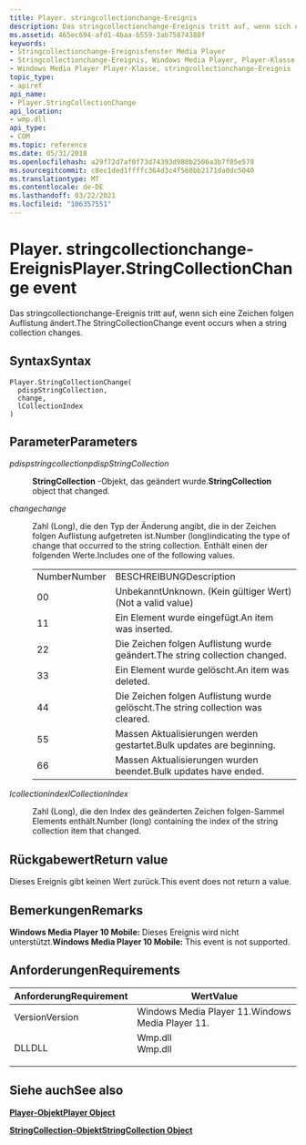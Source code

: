 ```yaml
---
title: Player. stringcollectionchange-Ereignis
description: Das stringcollectionchange-Ereignis tritt auf, wenn sich eine Zeichen folgen Auflistung ändert. | Player. stringcollectionchange-Ereignis
ms.assetid: 465ec694-afd1-4baa-b559-3ab75874388f
keywords:
- Stringcollectionchange-Ereignisfenster Media Player
- Stringcollectionchange-Ereignis, Windows Media Player, Player-Klasse
- Windows Media Player Player-Klasse, stringcollectionchange-Ereignis
topic_type:
- apiref
api_name:
- Player.StringCollectionChange
api_location:
- wmp.dll
api_type:
- COM
ms.topic: reference
ms.date: 05/31/2018
ms.openlocfilehash: a29f72d7af0f73d74393d980b2506a3b7f05e578
ms.sourcegitcommit: c8ec1ded1ffffc364d3c4f560bb2171da0dc5040
ms.translationtype: MT
ms.contentlocale: de-DE
ms.lasthandoff: 03/22/2021
ms.locfileid: "106357551"
---
```

# <a name="playerstringcollectionchange-event"></a><span data-ttu-id="07f9e-107">Player. stringcollectionchange-Ereignis</span><span class="sxs-lookup"><span data-stu-id="07f9e-107">Player.StringCollectionChange event</span></span>

<span data-ttu-id="07f9e-108">Das stringcollectionchange-Ereignis tritt auf, wenn sich eine Zeichen folgen Auflistung ändert.</span><span class="sxs-lookup"><span data-stu-id="07f9e-108">The StringCollectionChange event occurs when a string collection changes.</span></span>

## <a name="syntax"></a><span data-ttu-id="07f9e-109">Syntax</span><span class="sxs-lookup"><span data-stu-id="07f9e-109">Syntax</span></span>


```JScript
Player.StringCollectionChange(
  pdispStringCollection,
  change,
  lCollectionIndex
)
```



## <a name="parameters"></a><span data-ttu-id="07f9e-110">Parameter</span><span class="sxs-lookup"><span data-stu-id="07f9e-110">Parameters</span></span>

<dl> <dt>

<span data-ttu-id="07f9e-111">*pdispstringcollection*</span><span class="sxs-lookup"><span data-stu-id="07f9e-111">*pdispStringCollection*</span></span> 
</dt> <dd>

<span data-ttu-id="07f9e-112">**StringCollection** -Objekt, das geändert wurde.</span><span class="sxs-lookup"><span data-stu-id="07f9e-112">**StringCollection** object that changed.</span></span>

</dd> <dt>

<span data-ttu-id="07f9e-113">*change*</span><span class="sxs-lookup"><span data-stu-id="07f9e-113">*change*</span></span> 
</dt> <dd>

<span data-ttu-id="07f9e-114">Zahl (Long), die den Typ der Änderung angibt, die in der Zeichen folgen Auflistung aufgetreten ist.</span><span class="sxs-lookup"><span data-stu-id="07f9e-114">Number (long)indicating the type of change that occurred to the string collection.</span></span> <span data-ttu-id="07f9e-115">Enthält einen der folgenden Werte.</span><span class="sxs-lookup"><span data-stu-id="07f9e-115">Includes one of the following values.</span></span>



|        |                                    |
|--------|------------------------------------|
| <span data-ttu-id="07f9e-116">Number</span><span class="sxs-lookup"><span data-stu-id="07f9e-116">Number</span></span> | <span data-ttu-id="07f9e-117">BESCHREIBUNG</span><span class="sxs-lookup"><span data-stu-id="07f9e-117">Description</span></span>                        |
| <span data-ttu-id="07f9e-118">0</span><span class="sxs-lookup"><span data-stu-id="07f9e-118">0</span></span>      | <span data-ttu-id="07f9e-119">Unbekannt</span><span class="sxs-lookup"><span data-stu-id="07f9e-119">Unknown.</span></span> <span data-ttu-id="07f9e-120">(Kein gültiger Wert)</span><span class="sxs-lookup"><span data-stu-id="07f9e-120">(Not a valid value)</span></span>       |
| <span data-ttu-id="07f9e-121">1</span><span class="sxs-lookup"><span data-stu-id="07f9e-121">1</span></span>      | <span data-ttu-id="07f9e-122">Ein Element wurde eingefügt.</span><span class="sxs-lookup"><span data-stu-id="07f9e-122">An item was inserted.</span></span>              |
| <span data-ttu-id="07f9e-123">2</span><span class="sxs-lookup"><span data-stu-id="07f9e-123">2</span></span>      | <span data-ttu-id="07f9e-124">Die Zeichen folgen Auflistung wurde geändert.</span><span class="sxs-lookup"><span data-stu-id="07f9e-124">The string collection changed.</span></span>     |
| <span data-ttu-id="07f9e-125">3</span><span class="sxs-lookup"><span data-stu-id="07f9e-125">3</span></span>      | <span data-ttu-id="07f9e-126">Ein Element wurde gelöscht.</span><span class="sxs-lookup"><span data-stu-id="07f9e-126">An item was deleted.</span></span>               |
| <span data-ttu-id="07f9e-127">4</span><span class="sxs-lookup"><span data-stu-id="07f9e-127">4</span></span>      | <span data-ttu-id="07f9e-128">Die Zeichen folgen Auflistung wurde gelöscht.</span><span class="sxs-lookup"><span data-stu-id="07f9e-128">The string collection was cleared.</span></span> |
| <span data-ttu-id="07f9e-129">5</span><span class="sxs-lookup"><span data-stu-id="07f9e-129">5</span></span>      | <span data-ttu-id="07f9e-130">Massen Aktualisierungen werden gestartet.</span><span class="sxs-lookup"><span data-stu-id="07f9e-130">Bulk updates are beginning.</span></span>        |
| <span data-ttu-id="07f9e-131">6</span><span class="sxs-lookup"><span data-stu-id="07f9e-131">6</span></span>      | <span data-ttu-id="07f9e-132">Massen Aktualisierungen wurden beendet.</span><span class="sxs-lookup"><span data-stu-id="07f9e-132">Bulk updates have ended.</span></span>           |



 

</dd> <dt>

<span data-ttu-id="07f9e-133">*lcollectionindex*</span><span class="sxs-lookup"><span data-stu-id="07f9e-133">*lCollectionIndex*</span></span> 
</dt> <dd>

<span data-ttu-id="07f9e-134">Zahl (Long), die den Index des geänderten Zeichen folgen-Sammel Elements enthält.</span><span class="sxs-lookup"><span data-stu-id="07f9e-134">Number (long) containing the index of the string collection item that changed.</span></span>

</dd> </dl>

## <a name="return-value"></a><span data-ttu-id="07f9e-135">Rückgabewert</span><span class="sxs-lookup"><span data-stu-id="07f9e-135">Return value</span></span>

<span data-ttu-id="07f9e-136">Dieses Ereignis gibt keinen Wert zurück.</span><span class="sxs-lookup"><span data-stu-id="07f9e-136">This event does not return a value.</span></span>

## <a name="remarks"></a><span data-ttu-id="07f9e-137">Bemerkungen</span><span class="sxs-lookup"><span data-stu-id="07f9e-137">Remarks</span></span>

<span data-ttu-id="07f9e-138">**Windows Media Player 10 Mobile:** Dieses Ereignis wird nicht unterstützt.</span><span class="sxs-lookup"><span data-stu-id="07f9e-138">**Windows Media Player 10 Mobile:** This event is not supported.</span></span>

## <a name="requirements"></a><span data-ttu-id="07f9e-139">Anforderungen</span><span class="sxs-lookup"><span data-stu-id="07f9e-139">Requirements</span></span>



| <span data-ttu-id="07f9e-140">Anforderung</span><span class="sxs-lookup"><span data-stu-id="07f9e-140">Requirement</span></span> | <span data-ttu-id="07f9e-141">Wert</span><span class="sxs-lookup"><span data-stu-id="07f9e-141">Value</span></span> |
|--------------------|------------------------------------------------------------------------------------|
| <span data-ttu-id="07f9e-142">Version</span><span class="sxs-lookup"><span data-stu-id="07f9e-142">Version</span></span><br/> | <span data-ttu-id="07f9e-143">Windows Media Player 11.</span><span class="sxs-lookup"><span data-stu-id="07f9e-143">Windows Media Player 11.</span></span><br/>                                                |
| <span data-ttu-id="07f9e-144">DLL</span><span class="sxs-lookup"><span data-stu-id="07f9e-144">DLL</span></span><br/>     | <dl> <span data-ttu-id="07f9e-145"><dt>Wmp.dll</dt></span><span class="sxs-lookup"><span data-stu-id="07f9e-145"><dt>Wmp.dll</dt></span></span> </dl> |



## <a name="see-also"></a><span data-ttu-id="07f9e-146">Siehe auch</span><span class="sxs-lookup"><span data-stu-id="07f9e-146">See also</span></span>

<dl> <dt>

[<span data-ttu-id="07f9e-147">**Player-Objekt**</span><span class="sxs-lookup"><span data-stu-id="07f9e-147">**Player Object**</span></span>](player-object.md)
</dt> <dt>

[<span data-ttu-id="07f9e-148">**StringCollection-Objekt**</span><span class="sxs-lookup"><span data-stu-id="07f9e-148">**StringCollection Object**</span></span>](stringcollection-object.md)
</dt> </dl>

 

 





